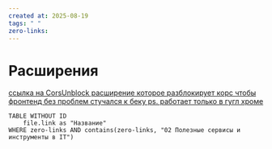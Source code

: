 ```yaml
---
created at: 2025-08-19
tags: " "
zero-links:
---
```

# Расширения 
[ссылка на CorsUnblock расширение которое разблокирует корс чтобы фронтенд без проблем стучался к беку ps. работает только в гугл хроме](https://chromewebstore.google.com/detail/cors-unblock/lfhmikememgdcahcdlaciloancbhjino)

```dataview
TABLE WITHOUT ID
	file.link as "Название"
WHERE zero-links AND contains(zero-links, "02 Полезные сервисы и инструменты в IT")
```
